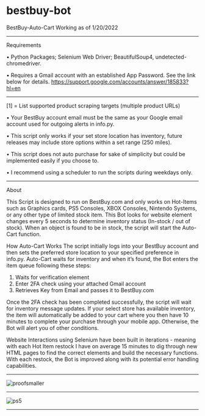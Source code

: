 # bestbuy-bot

BestBuy-Auto-Cart
Working as of 1/20/2022 
____________
Requirements

•	Python Packages; Selenium Web Driver; BeautifulSoup4, undetected-chromedriver.

•	Requires a Gmail account with an established App Password. See the link below for details. 
    https://support.google.com/accounts/answer/185833?hl=en

____________

  [1] = List supported product scraping targets (multiple product URLs)     
 

•	Your BestBuy account email must be the same as your Google email account used for outgoing alerts in info.py.

•	This script only works if your set store location has inventory, future releases may include store options within a set range (250 miles).

•	This script does not auto purchase for sake of simplicity but could be implemented easily if you choose to. 

•	I recommend using a scheduler to run the scripts during weekdays only.
 
____________
About

This Script is designed to run on BestBuy.com and only works on Hot-Items such as Graphics cards, PS5 Consoles, XBOX Consoles, Nintendo Systems, or any other type of limited stock item. 
This Bot looks for website element changes every 5 seconds to determine inventory status (In-stock / out of stock). When an object is found to be in stock, the script will start the Auto-Cart function.

 

How Auto-Cart Works 
The script initially logs into your BestBuy account and then sets the preferred store location to your specified preference in info.py.
Auto-Cart waits for inventory and when it’s found, the Bot enters the item queue following these steps:
 

1.	Waits for verification element
2.	Enter 2FA check using your attached Gmail account
3.	Retrieves Key from Email and passes it to BestBuy.com 

Once the 2FA check has been completed successfully, the script will wait for inventory message updates.
If your select store has available inventory, the item will automatically be added to your cart where you then have 10 minutes to complete your purchase through your mobile app. Otherwise, the Bot will alert you of other conditions.

Website Interactions using Selenium have been built in iterations - meaning with each Hot Item restock I have on average 15 minutes to dig through new HTML pages to find the correct elements and build the necessary functions. With each restock, the Bot is improved along with its potential error handling capabilities. 

--------------

![proofsmaller](https://user-images.githubusercontent.com/95368430/150418852-c01089c7-b731-468f-9b6e-b4a720d1d3a1.png)


--------------
 

![ps5](https://user-images.githubusercontent.com/95368430/150408625-ea3599c2-6677-41a1-860d-f04133b5f4a3.jpg)
 

--------------



